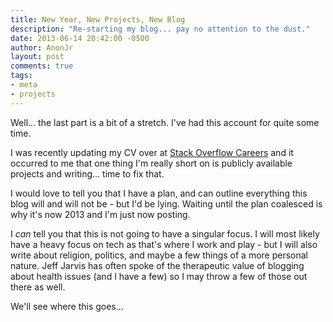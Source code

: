 ```yaml
---
title: New Year, New Projects, New Blog
description: "Re-starting my blog... pay no attention to the dust."
date: 2013-06-14 20:42:00 -0500
author: AnonJr
layout: post
comments: true
tags:
- meta
- projects
---
```


Well... the last part is a bit of a stretch. I've had this account for quite some time.

I was recently updating my CV over at [Stack Overflow Careers](http://careers.stackoverflow.com/anonjr) and it occurred to me that one thing I'm really short on is publicly available projects and writing... time to fix that.

I would love to tell you that I have a plan, and can outline everything this blog will and will not be - but I'd be lying. Waiting until the plan coalesced is why it's now 2013 and I'm just now posting.
<!--more-->
I *can* tell you that this is not going to have a singular focus. I will most likely have a heavy focus on tech as that's where I work and play - but I will also write about religion, politics, and maybe a few things of a more personal nature. Jeff Jarvis has often spoke of the therapeutic value of blogging about health issues (and I have a few) so I may throw a few of those out there as well.

We'll see where this goes...